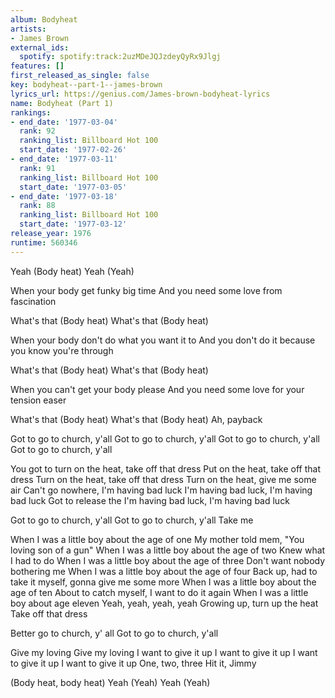 ```yaml
---
album: Bodyheat
artists:
- James Brown
external_ids:
  spotify: spotify:track:2uzMDeJQJzdeyQyRx9Jlgj
features: []
first_released_as_single: false
key: bodyheat--part-1--james-brown
lyrics_url: https://genius.com/James-brown-bodyheat-lyrics
name: Bodyheat (Part 1)
rankings:
- end_date: '1977-03-04'
  rank: 92
  ranking_list: Billboard Hot 100
  start_date: '1977-02-26'
- end_date: '1977-03-11'
  rank: 91
  ranking_list: Billboard Hot 100
  start_date: '1977-03-05'
- end_date: '1977-03-18'
  rank: 88
  ranking_list: Billboard Hot 100
  start_date: '1977-03-12'
release_year: 1976
runtime: 560346
---
```

Yeah
(Body heat)
Yeah
(Yeah)


When your body get funky big time
And you need some love from fascination


What's that (Body heat)
What's that (Body heat)


When your body don't do what you want it to
And you don't do it because you know you're through


What's that (Body heat)
What's that (Body heat)


When you can't get your body please
And you need some love for your tension easer


What's that
(Body heat)
What's that
(Body heat)
Ah, payback


Got to go to church, y'all
Got to go to church, y'all
Got to go to church, y'all
Got to go to church, y'all


You got to turn on the heat, take off that dress
Put on the heat, take off that dress
Turn on the heat, take off that dress
Turn on the heat, give me some air
Can't go nowhere, I'm having bad luck
I'm having bad luck, I'm having bad luck
Got to release the 
I'm having bad luck, I'm having bad luck


Got to go to church, y'all
Got to go to church, y'all
Take me


When I was a little boy about the age of one
My mother told mem, "You loving son of a gun"
When I was a little boy about the age of two
Knew what I had to do
When I was a little boy about the age of three
Don't want nobody bothering me
When I was a little boy about the age of four
Back up, had to take it myself, gonna give me some more
When I was a little boy about the age of ten
About to catch myself, I want to do it again
When I was a little boy about age eleven
Yeah, yeah, yeah, yeah
Growing up, turn up the heat
Take off that dress


Better go to church, y' all
Got to go to church, y'all



Give my loving
Give my loving
I want to give it up
I want to give it up
I want to give it up
I want to give it up
One, two, three
Hit it, Jimmy


(Body heat, body heat)
Yeah
(Yeah)
Yeah
(Yeah)

